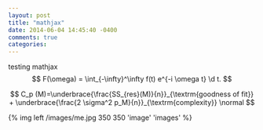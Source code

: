 ```yaml
---
layout: post
title: "mathjax"
date: 2014-06-04 14:45:40 -0400
comments: true
categories: 
---
```


testing mathjax
$$
F(\omega) = \int_{-\infty}^\infty f(t) e^{-i \omega t} \d t.
$$

$$
C_p (M)=\underbrace{\frac{SS_{res}(M)}{n}}_{\textrm{goodness of fit}} + \underbrace{\frac{2 \sigma^2 p_M}{n}}_{\textrm{complexity}} \normal
$$

{% img left /images/me.jpg 350 350 'image' 'images' %}

